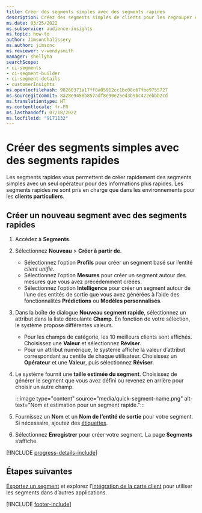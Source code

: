 ```yaml
---
title: Créer des segments simples avec des segments rapides
description: Créez des segments simples de clients pour les regrouper en fonction de divers attributs.
ms.date: 03/25/2022
ms.subservice: audience-insights
ms.topic: how-to
author: JimsonChalissery
ms.author: jimsonc
ms.reviewer: v-wendysmith
manager: shellyha
searchScope:
- ci-segments
- ci-segment-builder
- ci-segment-details
- customerInsights
ms.openlocfilehash: 98260371a17ff8a05912cc1bc08c67fbe9755727
ms.sourcegitcommit: 8a28e9458b857adf8e90e25e43b9bc422ebbb2cd
ms.translationtype: HT
ms.contentlocale: fr-FR
ms.lasthandoff: 07/18/2022
ms.locfileid: "9171132"
---
```

# <a name="create-simple-segments-with-quick-segments"></a>Créer des segments simples avec des segments rapides

Les segments rapides vous permettent de créer rapidement des segments simples avec un seul opérateur pour des informations plus rapides. Les segments rapides ne sont pris en charge que dans les environnements pour les **clients particuliers**.

## <a name="create-a-new-segment-with-quick-segments"></a>Créer un nouveau segment avec des segments rapides

1. Accédez à **Segments**.

1. Sélectionnez **Nouveau** > **Créer à partir de**.
   - Sélectionnez l’option **Profils** pour créer un segment basé sur l’entité *client unifié*.
   - Sélectionnez l’option **Mesures** pour créer un segment autour des mesures que vous avez précédemment créées.
   - Sélectionnez l’option **Intelligence** pour créer un segment autour de l’une des entités de sortie que vous avez générées à l’aide des fonctionnalités **Prédictions** ou **Modèles personnalisés**.

1. Dans la boîte de dialogue **Nouveau segment rapide**, sélectionnez un attribut dans la liste déroulante **Champ**. En fonction de votre sélection, le système propose différentes valeurs.
   - Pour les champs de catégorie, les 10 meilleurs clients sont affichés. Choisissez une **Valeur** et sélectionnez **Réviser**.
   - Pour un attribut numérique, le système affiche la valeur d’attribut correspondant au centile de chaque utilisateur. Choisissez un **Opérateur** et une **Valeur**, puis sélectionnez **Réviser**.

1. Le système fournit une **taille estimée du segment**. Choisissez de générer le segment que vous avez défini ou revenez en arrière pour choisir un autre champ.

   :::image type="content" source="media/quick-segment-name.png" alt-text="Nom et estimation pour un segment rapide.":::

1. Fournissez un **Nom** et un **Nom de l’entité de sortie** pour votre segment. Si nécessaire, ajoutez des [étiquettes](work-with-tags-columns.md#manage-tags).

1. Sélectionnez **Enregistrer** pour créer votre segment. La page **Segments** s’affiche.

[!INCLUDE [progress-details-include](includes/progress-details-pane.md)]

## <a name="next-steps"></a>Étapes suivantes

[Exportez un segment](export-destinations.md) et explorez l’[intégration de la carte client](customer-card-add-in.md) pour utiliser les segments dans d’autres applications.

[!INCLUDE [footer-include](includes/footer-banner.md)]
